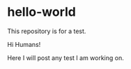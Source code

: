 # hello-world

This repository is for a test.

Hi Humans!

Here I will post any test I am working on.
